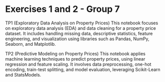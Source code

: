 # Exercises 1 and 2 - Group 7

TP1 (Exploratory Data Analysis on Property Prices)
This notebook focuses on exploratory data analysis (EDA) and data cleaning for a property price dataset. It includes handling missing data, descriptive statistics, feature engineering, and visualization using libraries such as Pandas, NumPy, Seaborn, and Matplotlib.

TP2 (Predictive Modeling on Property Prices)
This notebook applies machine learning techniques to predict property prices, using linear regression and feature scaling. It involves data preprocessing, one-hot encoding, train-test splitting, and model evaluation, leveraging Scikit-Learn and StatsModels.
